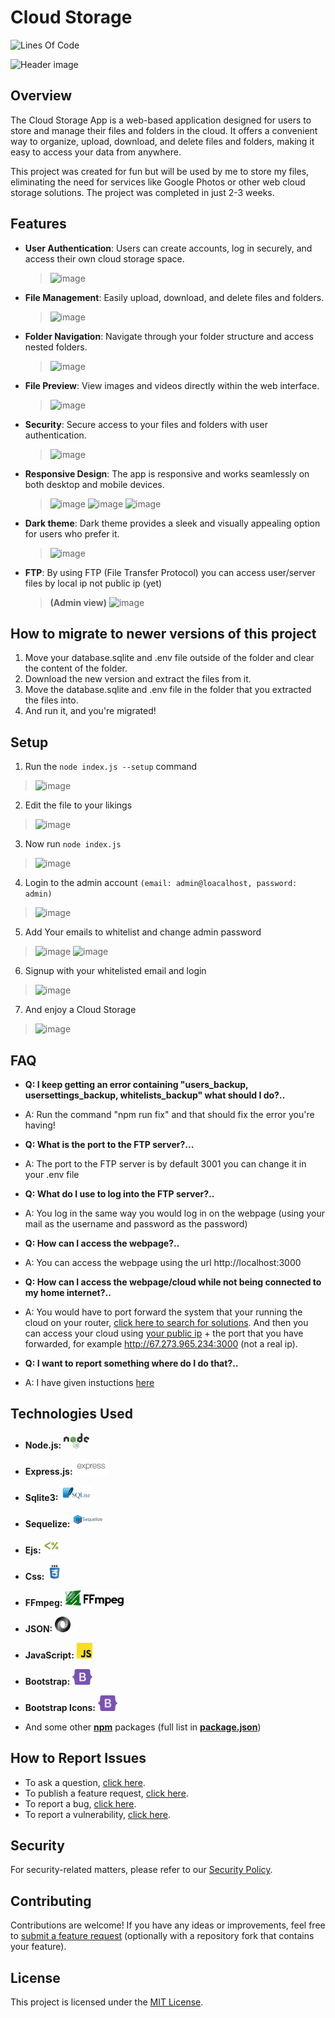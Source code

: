 # Cloud Storage
![Lines Of Code](https://tokei.rs/b1/github/ItsMateo20/Cloud?style=for-the-badge)

![Header image](https://github.com/ItsMateo20/Cloud/assets/84156177/9fc28c5c-44df-4b75-a2da-699bd0ab7f8e)

## Overview

The Cloud Storage App is a web-based application designed for users to store and manage their files and folders in the cloud. It offers a convenient way to organize, upload, download, and delete files and folders, making it easy to access your data from anywhere.

This project was created for fun but will be used by me to store my files, eliminating the need for services like Google Photos or other web cloud storage solutions. The project was completed in just 2-3 weeks.

## Features

- **User Authentication**: Users can create accounts, log in securely, and access their own cloud storage space.
  >  ![image](https://github.com/ItsMateo20/Cloud/assets/84156177/2caa6185-e227-4ce2-9cea-fe469a86973f)

- **File Management**: Easily upload, download, and delete files and folders.
  >  ![image](https://github.com/ItsMateo20/Cloud/assets/84156177/e03be5cf-c636-4d5c-882b-43915eadefda)

- **Folder Navigation**: Navigate through your folder structure and access nested folders.
  >  ![image](https://github.com/ItsMateo20/Cloud/assets/84156177/c3b8150b-9fd9-4ab9-9aac-f276131bc5e8)

- **File Preview**: View images and videos directly within the web interface.
  >  ![image](https://github.com/ItsMateo20/Cloud/assets/84156177/5ad4e947-b5b9-4976-ae33-3ad2cd1d35dc)

- **Security**: Secure access to your files and folders with user authentication.
  >  ![image](https://github.com/ItsMateo20/Cloud/assets/84156177/8006b5d9-e806-4a8e-861b-b8f2e48e52ca)

- **Responsive Design**: The app is responsive and works seamlessly on both desktop and mobile devices.
  >  ![image](https://github.com/ItsMateo20/Cloud/assets/84156177/30b138fb-50e4-4d57-976f-db0d2476f699)  ![image](https://github.com/ItsMateo20/Cloud/assets/84156177/6765f26a-26fd-47ca-8017-bbfad9f37625)
     ![image](https://github.com/ItsMateo20/Cloud/assets/84156177/e03be5cf-c636-4d5c-882b-43915eadefda)

- **Dark theme**: Dark theme provides a sleek and visually appealing option for users who prefer it.
  >  ![image](https://github.com/ItsMateo20/Cloud/assets/84156177/89ce5857-f195-42ff-9885-5edc28077663)

- **FTP**: By using FTP (File Transfer Protocol) you can access user/server files by local ip not public ip (yet)
  >  **(Admin view)**
     ![image](https://github.com/ItsMateo20/Cloud/assets/84156177/12b2865b-6536-4678-a140-c20aa3f021a0)

## How to migrate to newer versions of this project
1. Move your database.sqlite and .env file outside of the folder and clear the content of the folder.
2. Download the new version and extract the files from it.
3. Move the database.sqlite and .env file in the folder that you extracted the files into.
4. And run it, and you're migrated!

## Setup
1. Run the ```node index.js --setup``` command
> ![image](https://github.com/ItsMateo20/Cloud/assets/84156177/84220beb-8388-4bc5-9f68-991c2bfdfa9a)
2. Edit the file to your likings
> ![image](https://github.com/ItsMateo20/Cloud/assets/84156177/d28468e9-ce5e-4e73-b226-4baf666e38eb)
3. Now run ```node index.js```
> ![image](https://github.com/ItsMateo20/Cloud/assets/84156177/ba218946-dc12-4ae1-84d4-95d43e9d8095)
4. Login to the admin account ```(email: admin@loacalhost, password: admin)```
> ![image](https://github.com/ItsMateo20/Cloud/assets/84156177/5f293e89-b4e6-4903-8dd6-a770eacc56d2)
5. Add Your emails to whitelist and change admin password
> ![image](https://github.com/ItsMateo20/Cloud/assets/84156177/f1d07ccc-9c64-4c0e-9a57-ffc159418a6a)
> ![image](https://github.com/ItsMateo20/Cloud/assets/84156177/c535222f-cf6a-4f74-bab9-b4c65455631c)
6. Signup with your whitelisted email and login
> ![image](https://github.com/ItsMateo20/Cloud/assets/84156177/15dca0d5-939e-4230-be9f-6201e403cfc7)
7. And enjoy a Cloud Storage
> ![image](https://github.com/ItsMateo20/Cloud/assets/84156177/f4dac306-c37f-44e0-8a04-ae501cdb3933)


## FAQ
- **Q: I keep getting an error containing "users_backup, usersettings_backup, whitelists_backup" what should I do?..**
- A: Run the command "npm run fix" and that should fix the error you're having!

- **Q: What is the port to the FTP server?...**
- A: The port to the FTP server is by default 3001 you can change it in your .env file

- **Q: What do I use to log into the FTP server?..**
- A: You log in the same way you would log in on the webpage (using your mail as the username and password as the password)

- **Q: How can I access the webpage?..**
- A: You can access the webpage using the url http://localhost:3000

- **Q: How can I access the webpage/cloud while not being connected to my home internet?..**
- A: You would have to port forward the system that your running the cloud on your router, [click here to search for solutions](https://www.google.com/search?q=how+to+port+forward+on+a+router). And then you can access your cloud using [your public ip](https://www.google.com/search?q=whats+my+ip) + the port that you have forwarded, for example http://67.273.965.234:3000 (not a real ip).

- **Q: I want to report something where do I do that?..**
- A: I have given instuctions [here](#how-to-report-issues)

## Technologies Used

- **Node.js:** <img src="./ReadmeImages/nodejs.svg" alt="Node.js" width="auto" height="25">
- **Express.js:** <img src="./ReadmeImages/expressjs.svg" alt="Express.js" width="auto" height="25">
- **Sqlite3:** <img src="./ReadmeImages/sqlite3.svg" alt="Sqlite3" width="auto" height="25">
- **Sequelize:** <img src="./ReadmeImages/sequelize.svg" alt="Sequelize" width="auto" height="25">
- **Ejs:** <img src="./ReadmeImages/ejs.svg" alt="Ejs" width="auto" height="25">
- **Css:** <img src="./ReadmeImages/css.svg" alt="Css" width="auto" height="25">
- **FFmpeg:** <img src="./ReadmeImages/ffmpeg.svg" alt="FFmpeg" width="auto" height="25">
- **JSON:** <img src="./ReadmeImages/json.svg" alt="JSON" width="auto" height="25">
- **JavaScript:** <img src="./ReadmeImages/javascript.svg" alt="JavaScript" width="auto" height="25">
- **Bootstrap:** <img src="./ReadmeImages/bootstrap.svg" alt="Bootstrap" width="auto" height="25">
- **Bootstrap Icons:** <img src="./ReadmeImages/bootstrap.svg" alt="Bootstrap Icons" width="auto" height="25">

- And some other [**npm**](https://npmjs.com) packages (full list in [**package.json**](./package.json))

## How to Report Issues

- To ask a question, [click here](https://github.com/ItsMateo20/Cloud/issues/new?labels=question&template=QUESTION.yml&title=%5BQuestion%5D%3A+).
- To publish a feature request, [click here](https://github.com/ItsMateo20/Cloud/issues/new?assignees=ItsMateo20&labels=enhancement&template=FEATURE-REQUEST.yml&title=%5BFeature+Request%5D%3A+).
- To report a bug, [click here](https://github.com/ItsMateo20/Cloud/issues/new?assignees=ItsMateo20&labels=bug&template=BUG-REPORT.yml&title=%5BBug%5D%3A+).
- To report a vulnerability, [click here](https://github.com/ItsMateo20/Cloud/issues/new?assignees=ItsMateo20&labels=vulnerability&template=VULNERABILTY.yml&title=%5BVulnerability%5D%3A+).

## Security

For security-related matters, please refer to our [Security Policy](./SECURITY.md).

## Contributing
Contributions are welcome! If you have any ideas or improvements, feel free to [submit a feature request](https://github.com/ItsMateo20/Cloud/issues/new?assignees=ItsMateo20&labels=enhancement&template=FEATURE-REQUEST.yml&title=%5BFeature+Request%5D%3A+) (optionally with a repository fork that contains your feature).

## License
This project is licensed under the [MIT License](https://github.com/ItsMateo20/Cloud/blob/main/LICENSE.md).
